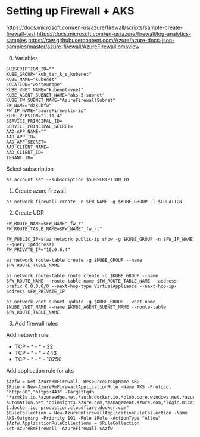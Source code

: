 # Setting up Firewall + AKS
https://docs.microsoft.com/en-us/azure/firewall/scripts/sample-create-firewall-test
https://docs.microsoft.com/en-us/azure/firewall/log-analytics-samples
https://raw.githubusercontent.com/Azure/azure-docs-json-samples/master/azure-firewall/AzureFirewall.omsview


0. Variables
```
SUBSCRIPTION_ID=""
KUBE_GROUP="kub_ter_k_s_kubenet"
KUBE_NAME="kubenet"
LOCATION="westeurope"
KUBE_VNET_NAME="kubenet-vnet"
KUBE_AGENT_SUBNET_NAME="aks-5-subnet"
KUBE_FW_SUBNET_NAME="AzureFirewallSubnet"
FW_NAME="dzkubfw"
FW_IP_NAME="azureFirewalls-ip"
KUBE_VERSION="1.11.4"
SERVICE_PRINCIPAL_ID=
SERVICE_PRINCIPAL_SECRET=
AAD_APP_NAME=""
AAD_APP_ID=
AAD_APP_SECRET=
AAD_CLIENT_NAME=
AAD_CLIENT_ID=
TENANT_ID=

```

Select subscription
```
az account set --subscription $SUBSCRIPTION_ID
```

1. Create azure firewall
```
az network firewall create -n $FW_NAME -g $KUBE_GROUP -l $LOCATION
```

2. Create UDR
```
FW_ROUTE_NAME=$FW_NAME"_fw_r"
FW_ROUTE_TABLE_NAME=$FW_NAME"_fw_rt"

FW_PUBLIC_IP=$(az network public-ip show -g $KUBE_GROUP -n $FW_IP_NAME --query ipAddress)
FW_PRIVATE_IP="10.0.6.4"

az network route-table create -g $KUBE_GROUP --name $FW_ROUTE_TABLE_NAME

az network route-table route create -g $KUBE_GROUP --name $FW_ROUTE_NAME --route-table-name $FW_ROUTE_TABLE_NAME --address-prefix 0.0.0.0/0 --next-hop-type VirtualAppliance --next-hop-ip-address $FW_PRIVATE_IP

az network vnet subnet update -g $KUBE_GROUP --vnet-name $KUBE_VNET_NAME --name $KUBE_AGENT_SUBNET_NAME --route-table $FW_ROUTE_TABLE_NAME
````

3. Add firewall rules

Add netowrk rule

* TCP - * - * - 22
* TCP - * - * - 443
* TCP - * - * - 10250

Add application rule for aks
```
$Azfw = Get-AzureRmFirewall -ResourceGroupName $RG
$Rule = New-AzureRmFirewallApplicationRule -Name AKS -Protocol "http:80","https:443" -TargetFqdn "*azmk8s.io,*azureedge.net,*auth.docker.io,*blob.core.windows.net,*azure-automation.net,*opinsights.azure.com,*management.azure.com,*login.microsoftonline.com,*ubuntu.com,*vo.msecnd.net,*storage.googleapis.com,k8s.gcr.io,*.cloudflare.docker.io,*.microsoft.com,*.snapcraft.io,registry-1.docker.io, production.cloudflare.docker.com"
$RuleCollection = New-AzureRmFirewallApplicationRuleCollection -Name AKS-Outgoing -Priority 101 -Rule $Rule -ActionType "Allow"
$Azfw.ApplicationRuleCollections = $RuleCollection
Set-AzureRmFirewall -AzureFirewall $Azfw
```